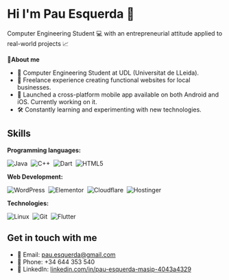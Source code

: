 # Hi I'm Pau Esquerda 👋

Computer Engineering Student 💻 with an entrepreneurial attitude applied to real-world projects 📈

**👤About me**
- 📖 Computer Engineering Student at UDL (Universitat de LLeida).
- 🚀 Freelance experience creating functional websites for local businesses.
- 📱 Launched a cross-platform mobile app available on both Android and iOS. Currently working on it.
- 🛠️ Constantly learning and experimenting with new technologies.

## Skills
**Programming languages:**

![Java](https://img.shields.io/badge/Java-ED8B00?style=flat&logo=openjdk&logoColor=white)&nbsp;
![C++](https://img.shields.io/badge/c++-%2300599C.svg?style=for-the-badge&logo=c%2B%2B&logoColor=white)&nbsp;
![Dart](https://img.shields.io/badge/dart-%230175C2.svg?style=for-the-badge&logo=dart&logoColor=white)&nbsp;
![HTML5](https://img.shields.io/badge/html5-%23E34F26.svg?style=for-the-badge&logo=html5&logoColor=white)&nbsp;

**Web Development:**

![WordPress](https://img.shields.io/badge/WordPress-%23117AC9.svg?style=for-the-badge&logo=WordPress&logoColor=white)&nbsp;
![Elementor](https://img.shields.io/badge/Elementor-92003B?style=for-the-badge&logo=elementor&logoColor=white)&nbsp;
![Cloudflare](https://img.shields.io/badge/Cloudflare-F38020?style=for-the-badge&logo=Cloudflare&logoColor=white)&nbsp;
![Hostinger](https://img.shields.io/badge/Hostinger-673DE6?style=for-the-badge&logo=hostinger&logoColor=white)&nbsp;

**Technologies:**

![Linux](https://img.shields.io/badge/Linux-FCC624?style=for-the-badge&logo=linux&logoColor=black)&nbsp;
![Git](https://img.shields.io/badge/git-%23F05033.svg?style=for-the-badge&logo=git&logoColor=white)&nbsp;
![Flutter](https://img.shields.io/badge/Flutter-02569B?style=for-the-badge&logo=flutter&logoColor=white)&nbsp;

## Get in touch with me
- 📧 Email: [pau.esquerda@gmail.com](mailto:pau.esquerda@gmail.com)
- 📱 Phone: +34 644 353 540
- 🔗 LinkedIn: [linkedin.com/in/pau-esquerda-masip-4043a4329](https://www.linkedin.com/in/pau-esquerda-masip-4043a4329)

